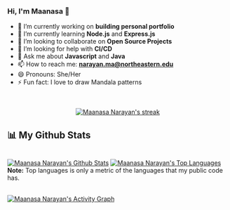 ### Hi, I'm Maanasa 👋

<!--
**maanasanarayan/maanasanarayan** is a ✨ _special_ ✨ repository because its `README.md` (this file) appears on your GitHub profile.

Here are some ideas to get you started:-->

- 🔭 I’m currently working on **building personal portfolio**
- 🌱 I’m currently learning **Node.js** and **Express.js**
- 👯 I’m looking to collaborate on **Open Source Projects**
- 🤔 I’m looking for help with **CI/CD**
- 💬 Ask me about **Javascript** and **Java**
- 📫 How to reach me: **narayan.ma@northeastern.edu**
- 😄 Pronouns: She/Her
- ⚡ Fun fact: I love to draw Mandala patterns

<br/>

<p align="center">
    <a href="https://github.com/maanasanarayan/github-readme-streak-stats">
        <img title="🔥 Get streak stats for your profile at git.io/streak-stats" alt="Maanasa Narayan's streak" src="https://github-readme-streak-stats.herokuapp.com/?user=maanasanarayan&theme=black-ice&hide_border=true&stroke=0000&background=060A0CD0"/>
    </a>
</p>

## 📊 My Github Stats


  <br/>
    <a href="https://github.com/maanasanarayan/github-readme-stats"><img alt="Maanasa Narayan's Github Stats" src="https://github-readme-stats.vercel.app/api?username=maanasanarayan&show_icons=true&count_private=true&theme=react&hide_border=true&bg_color=0D1117" /></a>
  <a href="https://github.com/maanasanarayan/github-readme-stats"><img alt="Maanasa Narayan's Top Languages" src="https://github-readme-stats.vercel.app/api/top-langs/?username=maanasanarayan&langs_count=8&count_private=true&layout=compact&theme=react&hide_border=true&bg_color=0D1117" /></a>

  <br/>
  <b>Note:</b> Top languages is only a metric of the languages that my public code has.

<br/>
<br/>

<a href="https://github.com/maanasanarayan/github-readme-activity-graph"><img alt="Maanasa Narayan's Activity Graph" src="https://activity-graph.herokuapp.com/graph?username=maanasanarayan&bg_color=0D1117&color=5BCDEC&line=5BCDEC&point=FFFFFF&hide_border=true" /></a>

<br/>
<br/>
